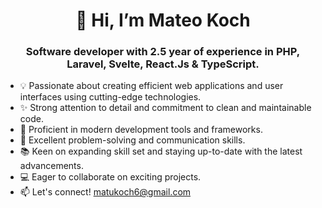 <h1 align="center"> 👋 Hi, I’m Mateo Koch </h1>
<h3 align="center"> Software developer with 2.5 year of experience in PHP, Laravel, Svelte, React.Js & TypeScript. </h3>

- 💡 Passionate about creating efficient web applications and user interfaces using cutting-edge technologies.
- ✨ Strong attention to detail and commitment to clean and maintainable code.
- 🔧 Proficient in modern development tools and frameworks.
- 🚀 Excellent problem-solving and communication skills.
- 📚 Keen on expanding skill set and staying up-to-date with the latest advancements.
- 💻 Eager to collaborate on exciting projects.
- 📫 Let's connect! matukoch6@gmail.com
